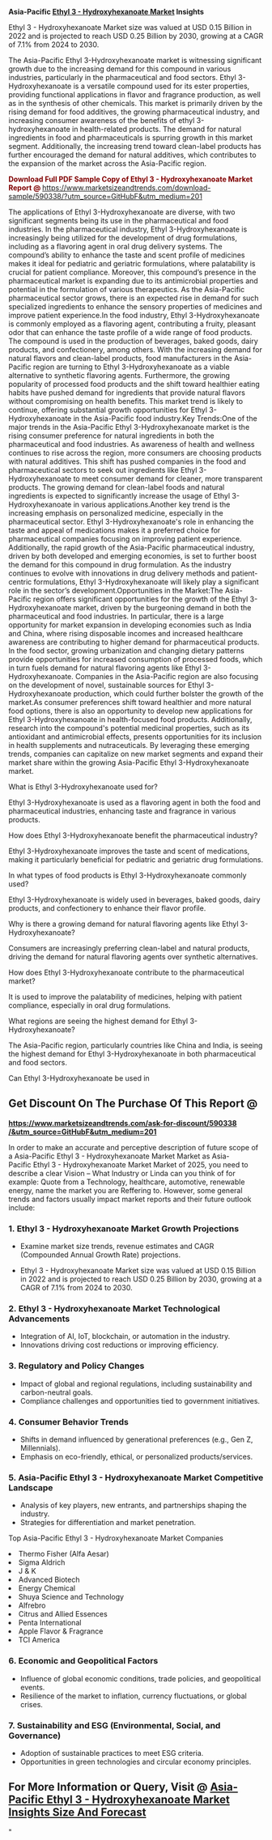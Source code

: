 <p><strong>Asia-Pacific&nbsp;<a href=""https://www.marketsizeandtrends.com/download-sample/590338/&amp;utm_source=GitHubF&amp;utm_medium=201"">Ethyl 3 - Hydroxyhexanoate Market</a> Insights</strong></p><p>Ethyl 3 - Hydroxyhexanoate Market size was valued at USD 0.15 Billion in 2022 and is projected to reach USD 0.25 Billion by 2030, growing at a CAGR of 7.1% from 2024 to 2030.</p><p><p>The Asia-Pacific Ethyl 3-Hydroxyhexanoate market is witnessing significant growth due to the increasing demand for this compound in various industries, particularly in the pharmaceutical and food sectors. Ethyl 3-Hydroxyhexanoate is a versatile compound used for its ester properties, providing functional applications in flavor and fragrance production, as well as in the synthesis of other chemicals. This market is primarily driven by the rising demand for food additives, the growing pharmaceutical industry, and increasing consumer awareness of the benefits of ethyl 3-hydroxyhexanoate in health-related products. The demand for natural ingredients in food and pharmaceuticals is spurring growth in this market segment. Additionally, the increasing trend toward clean-label products has further encouraged the demand for natural additives, which contributes to the expansion of the market across the Asia-Pacific region. <p><strong><span style="color: #800000;">Download Full PDF Sample Copy of Ethyl 3 - Hydroxyhexanoate Market Report @</span>&nbsp;</strong><a href="https://www.marketsizeandtrends.com/download-sample/590338/?utm_source=GitHubF&amp;utm_medium=201" target="_blank">https://www.marketsizeandtrends.com/download-sample/590338/?utm_source=GitHubF&amp;utm_medium=201</a></p>The applications of Ethyl 3-Hydroxyhexanoate are diverse, with two significant segments being its use in the pharmaceutical and food industries. In the pharmaceutical industry, Ethyl 3-Hydroxyhexanoate is increasingly being utilized for the development of drug formulations, including as a flavoring agent in oral drug delivery systems. The compound’s ability to enhance the taste and scent profile of medicines makes it ideal for pediatric and geriatric formulations, where palatability is crucial for patient compliance. Moreover, this compound’s presence in the pharmaceutical market is expanding due to its antimicrobial properties and potential in the formulation of various therapeutics. As the Asia-Pacific pharmaceutical sector grows, there is an expected rise in demand for such specialized ingredients to enhance the sensory properties of medicines and improve patient experience.In the food industry, Ethyl 3-Hydroxyhexanoate is commonly employed as a flavoring agent, contributing a fruity, pleasant odor that can enhance the taste profile of a wide range of food products. The compound is used in the production of beverages, baked goods, dairy products, and confectionery, among others. With the increasing demand for natural flavors and clean-label products, food manufacturers in the Asia-Pacific region are turning to Ethyl 3-Hydroxyhexanoate as a viable alternative to synthetic flavoring agents. Furthermore, the growing popularity of processed food products and the shift toward healthier eating habits have pushed demand for ingredients that provide natural flavors without compromising on health benefits. This market trend is likely to continue, offering substantial growth opportunities for Ethyl 3-Hydroxyhexanoate in the Asia-Pacific food industry.Key Trends:One of the major trends in the Asia-Pacific Ethyl 3-Hydroxyhexanoate market is the rising consumer preference for natural ingredients in both the pharmaceutical and food industries. As awareness of health and wellness continues to rise across the region, more consumers are choosing products with natural additives. This shift has pushed companies in the food and pharmaceutical sectors to seek out ingredients like Ethyl 3-Hydroxyhexanoate to meet consumer demand for cleaner, more transparent products. The growing demand for clean-label foods and natural ingredients is expected to significantly increase the usage of Ethyl 3-Hydroxyhexanoate in various applications.Another key trend is the increasing emphasis on personalized medicine, especially in the pharmaceutical sector. Ethyl 3-Hydroxyhexanoate's role in enhancing the taste and appeal of medications makes it a preferred choice for pharmaceutical companies focusing on improving patient experience. Additionally, the rapid growth of the Asia-Pacific pharmaceutical industry, driven by both developed and emerging economies, is set to further boost the demand for this compound in drug formulation. As the industry continues to evolve with innovations in drug delivery methods and patient-centric formulations, Ethyl 3-Hydroxyhexanoate will likely play a significant role in the sector’s development.Opportunities in the Market:The Asia-Pacific region offers significant opportunities for the growth of the Ethyl 3-Hydroxyhexanoate market, driven by the burgeoning demand in both the pharmaceutical and food industries. In particular, there is a large opportunity for market expansion in developing economies such as India and China, where rising disposable incomes and increased healthcare awareness are contributing to higher demand for pharmaceutical products. In the food sector, growing urbanization and changing dietary patterns provide opportunities for increased consumption of processed foods, which in turn fuels demand for natural flavoring agents like Ethyl 3-Hydroxyhexanoate. Companies in the Asia-Pacific region are also focusing on the development of novel, sustainable sources for Ethyl 3-Hydroxyhexanoate production, which could further bolster the growth of the market.As consumer preferences shift toward healthier and more natural food options, there is also an opportunity to develop new applications for Ethyl 3-Hydroxyhexanoate in health-focused food products. Additionally, research into the compound's potential medicinal properties, such as its antioxidant and antimicrobial effects, presents opportunities for its inclusion in health supplements and nutraceuticals. By leveraging these emerging trends, companies can capitalize on new market segments and expand their market share within the growing Asia-Pacific Ethyl 3-Hydroxyhexanoate market.<p>What is Ethyl 3-Hydroxyhexanoate used for?</p><p>Ethyl 3-Hydroxyhexanoate is used as a flavoring agent in both the food and pharmaceutical industries, enhancing taste and fragrance in various products.</p><p>How does Ethyl 3-Hydroxyhexanoate benefit the pharmaceutical industry?</p><p>Ethyl 3-Hydroxyhexanoate improves the taste and scent of medications, making it particularly beneficial for pediatric and geriatric drug formulations.</p><p>In what types of food products is Ethyl 3-Hydroxyhexanoate commonly used?</p><p>Ethyl 3-Hydroxyhexanoate is widely used in beverages, baked goods, dairy products, and confectionery to enhance their flavor profile.</p><p>Why is there a growing demand for natural flavoring agents like Ethyl 3-Hydroxyhexanoate?</p><p>Consumers are increasingly preferring clean-label and natural products, driving the demand for natural flavoring agents over synthetic alternatives.</p><p>How does Ethyl 3-Hydroxyhexanoate contribute to the pharmaceutical market?</p><p>It is used to improve the palatability of medicines, helping with patient compliance, especially in oral drug formulations.</p><p>What regions are seeing the highest demand for Ethyl 3-Hydroxyhexanoate?</p><p>The Asia-Pacific region, particularly countries like China and India, is seeing the highest demand for Ethyl 3-Hydroxyhexanoate in both pharmaceutical and food sectors.</p><p>Can Ethyl 3-Hydroxyhexanoate be used in</p><h2><strong>Get Discount On The Purchase Of This Report @&nbsp;</strong></h2><p><strong><a href=""https://www.marketsizeandtrends.com/ask-for-discount/590338/&amp;utm_source=GitHubF&amp;utm_medium=201"" target=""_blank"">https://www.marketsizeandtrends.com/ask-for-discount/590338<br />/&amp;utm_source=GitHubF&amp;utm_medium=201</a></strong></p><p>In order to make an accurate and perceptive description of future scope of a Asia-Pacific&nbsp;Ethyl 3 - Hydroxyhexanoate Market Market as Asia-Pacific&nbsp;Ethyl 3 - Hydroxyhexanoate Market Market of 2025, you need to describe a clear Vision &ndash; What Industry or Linda can you think of for example: Quote from a Technology, healthcare, automotive, renewable energy, name the market you are Reffering to. However, some general trends and factors usually impact market reports and their future outlook include:</p><h3>1.&nbsp;<strong>Ethyl 3 - Hydroxyhexanoate Market Growth Projections</strong></h3><ul><li>Examine market size trends, revenue estimates and CAGR (Compounded Annual Growth Rate) projections.</li><li><p>Ethyl 3 - Hydroxyhexanoate Market size was valued at USD 0.15 Billion in 2022 and is projected to reach USD 0.25 Billion by 2030, growing at a CAGR of 7.1% from 2024 to 2030.</p></li></ul><h3>2.&nbsp;<strong>Ethyl 3 - Hydroxyhexanoate Market Technological Advancements</strong></h3><ul><li>Integration of AI, IoT, blockchain, or automation in the industry.</li><li>Innovations driving cost reductions or improving efficiency.</li></ul><h3>3.&nbsp;<strong>Regulatory and Policy Changes</strong></h3><ul><li>Impact of global and regional regulations, including sustainability and carbon-neutral goals.</li><li>Compliance challenges and opportunities tied to government initiatives.</li></ul><h3>4.&nbsp;<strong>Consumer Behavior Trends</strong></h3><ul><li>Shifts in demand influenced by generational preferences (e.g., Gen Z, Millennials).</li><li>Emphasis on eco-friendly, ethical, or personalized products/services.</li></ul><h3>5.&nbsp;<strong>Asia-Pacific Ethyl 3 - Hydroxyhexanoate Market Competitive Landscape</strong></h3><ul><li>Analysis of key players, new entrants, and partnerships shaping the industry.</li><li>Strategies for differentiation and market penetration.</li></ul><p data-pm-slice=""1 1 []"">Top Asia-Pacific Ethyl 3 - Hydroxyhexanoate Market Companies</p><div data-test-id=""""><p><li>Thermo Fisher (Alfa Aesar)</li><li> Sigma Aldrich</li><li> J & K</li><li> Advanced Biotech</li><li> Energy Chemical</li><li> Shuya Science and Technology</li><li> Alfrebro</li><li> Citrus and Allied Essences</li><li> Penta International</li><li> Apple Flavor & Fragrance</li><li> TCI America</li></p></div><h3>6.&nbsp;<strong>Economic and Geopolitical Factors</strong></h3><ul><li>Influence of global economic conditions, trade policies, and geopolitical events.</li><li>Resilience of the market to inflation, currency fluctuations, or global crises.</li></ul><h3>7.&nbsp;<strong>Sustainability and ESG (Environmental, Social, and Governance)</strong></h3><ul><li>Adoption of sustainable practices to meet ESG criteria.</li><li>Opportunities in green technologies and circular economy principles.</li></ul><h2><strong>For More Information or Query, Visit @&nbsp;</strong><a href=""https://www.verifiedmarketreports.com/product/ethyl-3-hydroxyhexanoate-market/"" target=""_blank"">Asia-Pacific Ethyl 3 - Hydroxyhexanoate Market Insights Size And Forecast</a></h2>"
